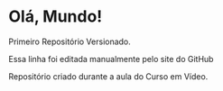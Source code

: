 # Olá, Mundo!
 Primeiro Repositório Versionado.
 
Essa linha foi editada  manualmente pelo site do GitHub

 Repositório criado durante a aula do Curso em Vídeo.
